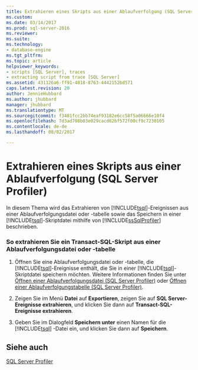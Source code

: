 ```yaml
---
title: Extrahieren eines Skripts aus einer Ablaufverfolgung (SQL Server Profiler) | Microsoft Docs
ms.custom: 
ms.date: 03/14/2017
ms.prod: sql-server-2016
ms.reviewer: 
ms.suite: 
ms.technology:
- database-engine
ms.tgt_pltfrm: 
ms.topic: article
helpviewer_keywords:
- scripts [SQL Server], traces
- extracting script from trace [SQL Server]
ms.assetid: 431126a6-ff91-4818-8763-4442152bd571
caps.latest.revision: 20
author: JennieHubbard
ms.author: jhubbard
manager: jhubbard
ms.translationtype: MT
ms.sourcegitcommit: f3481fcc2bb74eaf93182e6cc58f5a06666e10f4
ms.openlocfilehash: 7d3ad708b03e029cacd62bf572f00cf9c7230105
ms.contentlocale: de-de
ms.lasthandoff: 08/02/2017

---
```

# <a name="extract-a-script-from-a-trace-sql-server-profiler"></a>Extrahieren eines Skripts aus einer Ablaufverfolgung (SQL Server Profiler)
  In diesem Thema wird das Extrahieren von [!INCLUDE[tsql](../../includes/tsql-md.md)]-Ereignissen aus einer Ablaufverfolgungsdatei oder -tabelle sowie das Speichern in einer [!INCLUDE[tsql](../../includes/tsql-md.md)]-Skriptdatei mithilfe von [!INCLUDE[ssSqlProfiler](../../includes/sssqlprofiler-md.md)] beschrieben.  
  
### <a name="to-extract-a-transact-sql-script-from-a-trace-file-or-table"></a>So extrahieren Sie ein Transact-SQL-Skript aus einer Ablaufverfolgungsdatei oder -tabelle  
  
1.  Öffnen Sie eine Ablaufverfolgungsdatei oder -tabelle, die [!INCLUDE[tsql](../../includes/tsql-md.md)]-Ereignisse enthält, die Sie in einer [!INCLUDE[tsql](../../includes/tsql-md.md)]-Skriptdatei speichern möchten. Weitere Informationen finden Sie unter [Öffnen einer Ablaufverfolgungsdatei &#40;SQL Server Profiler&#41;](../../tools/sql-server-profiler/open-a-trace-file-sql-server-profiler.md) oder [Öffnen einer Ablaufverfolgungstabelle &#40;SQL Server Profiler&#41;](../../tools/sql-server-profiler/open-a-trace-table-sql-server-profiler.md).  
  
2.  Zeigen Sie im Menü **Datei** auf **Exportieren**, zeigen Sie auf **SQL Server-Ereignisse extrahieren**, und klicken Sie dann auf **Transact-SQL-Ereignisse extrahieren**.  
  
3.  Geben Sie im Dialogfeld **Speichern unter** einen Namen für die [!INCLUDE[tsql](../../includes/tsql-md.md)] -Datei ein, und klicken Sie dann auf **Speichern**.  
  
## <a name="see-also"></a>Siehe auch  
 [SQL Server Profiler](../../tools/sql-server-profiler/sql-server-profiler.md)  
  
  
